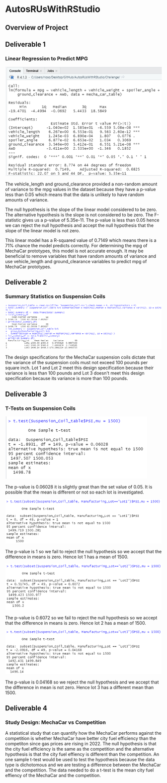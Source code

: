 # AutosRUsWithRStudio

## Overview of Project



## Deliverable 1
### Linear Regression to Predict MPG

![deliverable 1](/Challenge/screenshots/Deliverable1.PNG)

The vehicle_length and ground_clearance provided a non-random amount of variance to the mpg values in the dataset because they have a p-value less than 0.05 which means that the data is unlikely to have random amounts of variance.

The null hypothesis is the slope of the linear model considered to be zero. The alternative hypothesis is the slope is not considered to be zero. The F-statistic gives us a p-value of 5.35e-11. The p-value is less than 0.05 hence we can reject the null hypothesis and accept the null hypothesis that the slope of the linear model is not zero.


This linear model has a R-squared value of 0.7149 which means there is a 71% chance the model predicts correctly. For determining the mpg of MechaCar prototypes, this model is not accurate enough. It may be beneficial to remove variables that have random amounts of variance and use vehicle_length and ground_clearance variables to predict mpg of MechaCar prototypes.

## Deliverable 2
### Summary Statistics on Suspension Coils

![Deliverable 2](/Challenge/screenshots/Deliverable2.PNG)

The design specifications for the MechaCar suspension coils dictate that the variance of the suspension coils must not exceed 100 pounds per square inch. Lot 1 and Lot 2 meet this design specification because their variance is less than 100 pounds and Lot 3 doesn't meet this design specification because its variance is more than 100 pounds. 


## Deliverable 3
### T-Tests on Suspension Coils


![Deliverable 3 all lots](/Challenge/screenshots/Deliverable3_Part1.PNG)

The p-value is 0.06028 it is slightly great than the set value of 0.05. It is possible that the mean is different or not so each lot is investigated. 

![Deliverable 3 lot 1](/Challenge/screenshots/Deliverable3_Lot1.PNG)

The p-value is 1 so we fail to reject the null hypothesis so we accept that the difference in means is zero. Hence lot 1 has a mean of 1500.

![Deliverable 3 lot 2](/Challenge/screenshots/Deliverable3_Lot2.PNG)

The p-value is 0.6072 so we fail to reject the null hypothesis so we accept that the difference in means is zero. Hence lot 2 has a mean of 1500.

![Deliverable 3 lot 3](/Challenge/screenshots/Deliverable3_Lot3.PNG)

The p-value is 0.04168 so we reject the null hypothesis and we accept that the difference in mean is not zero. Hence lot 3 has a different mean than 1500.


## Deliverable 4
### Study Design: MechaCar vs Competition

A statistical study that can quantify how the MechaCar performs against the competition is whether MechaCar have better city fuel efficiency than the competiton since gas prices are rising in 2022. The null hypothesis is that the city fuel efficiency is the same as the competition and the alternative hypothesis is that the city fuel effiency is different than the competition. An one sample t-test would be used to test the hypothesis because the data type is dichotomous and we are testing a difference between the MechaCar and the competition. The data needed to do a t-test is the mean city fuel effiency of the MechaCar and the competition.